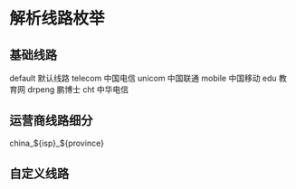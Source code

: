 # 解析线路枚举

## 基础线路
default 默认线路
telecom 中国电信
unicom 中国联通
mobile 中国移动
edu 教育网
drpeng 鹏博士
cht 中华电信

## 运营商线路细分
china_${isp}_${province}

## 自定义线路